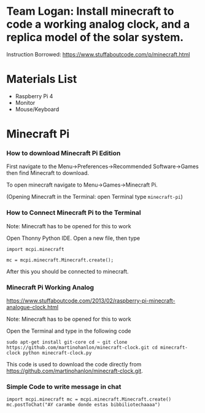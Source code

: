 # Team Logan: Install minecraft to code a working analog clock, and a replica model of the solar system.

Instruction Borrowed:
https://www.stuffaboutcode.com/p/minecraft.html

# Materials List
- Raspberry Pi 4 
- Monitor 
- Mouse/Keyboard
# Minecraft Pi

### How to download Minecraft Pi Edition 

First navigate to the Menu->Preferences->Recommended Software->Games then find Minecraft to download.

To open minecraft navigate to Menu->Games->Minecraft Pi.

(Opening Minecraft in the Terminal: open Terminal type `minecraft-pi`)

### How to Connect Minecraft Pi to the Terminal 

Note: Minecraft has to be opened for this to work

Open Thonny Python IDE. Open a new file, then type 

`import mcpi.minecraft`

`mc = mcpi.minecraft.Minecraft.create();`
 
 After this you should be connected to minecraft.
 
### Minecraft Pi Working Analog 

https://www.stuffaboutcode.com/2013/02/raspberry-pi-minecraft-analogue-clock.html

Note: Minecraft has to be opened for this to work

Open the Terminal and type in the following code 

`sudo apt-get install git-core
cd ~
git clone https://github.com/martinohanlon/minecraft-clock.git
cd minecraft-clock
python minecraft-clock.py`

This code is used to download the code directly from https://github.com/martinohanlon/minecraft-clock.git.

### Simple Code to write message in chat 

`import mcpi.minecraft
 mc = mcpi.minecraft.Minecraft.create()
 mc.postToChat("AY carambe donde estas bibbiliotechaaaa")`
